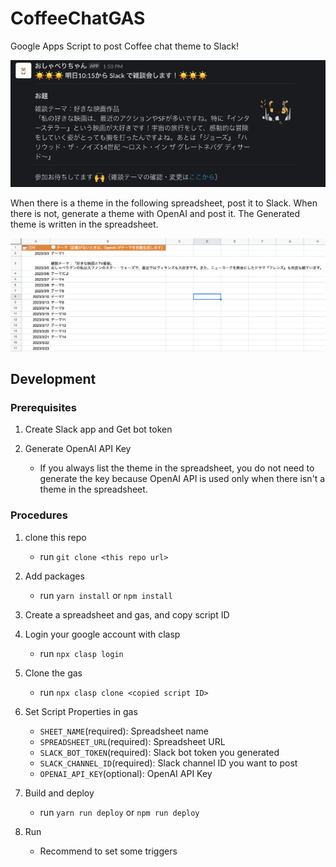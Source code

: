 # CoffeeChatGAS

Google Apps Script to post Coffee chat theme to Slack!

![](Screenshots/slack.png)

When there is a theme in the following spreadsheet, post it to Slack.
When there is not, generate a theme with OpenAI and post it. The Generated theme is written in the spreadsheet.

![](Screenshots/spreadsheet.png)

## Development

### Prerequisites

1. Create Slack app and Get bot token

1. Generate OpenAI API Key
    - If you always list the theme in the spreadsheet, you do not need to generate the key because OpenAI API is used only when there isn't a theme in the spreadsheet.

### Procedures

1. clone this repo
    - run `git clone <this repo url>`

2. Add packages
    - run `yarn install` or `npm install`

3. Create a spreadsheet and gas, and copy script ID

4. Login your google account with clasp
    - run `npx clasp login`

5. Clone the gas
    - run `npx clasp clone <copied script ID>`

6. Set Script Properties in gas
    - `SHEET_NAME`(required): Spreadsheet name
    - `SPREADSHEET_URL`(required): Spreadsheet URL
    - `SLACK_BOT_TOKEN`(required): Slack bot token you generated 
    - `SLACK_CHANNEL_ID`(required): Slack channel ID you want to post 
    - `OPENAI_API_KEY`(optional): OpenAI API Key

6. Build and deploy
    - run `yarn run deploy` or `npm run deploy`

7. Run
    - Recommend to set some triggers